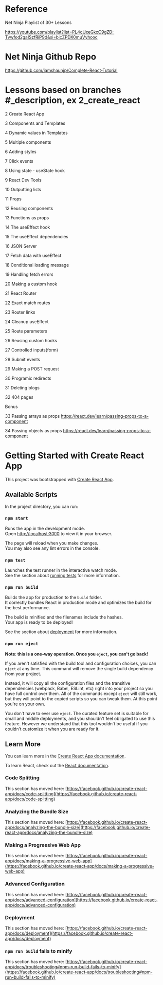 # Reference
Net Ninja Playlist of 30+ Lessons

https://youtube.com/playlist?list=PL4cUxeGkcC9gZD-Tvwfod2gaISzfRiP9d&si=bicZPDX0muVyhooc

# Net Ninja Github Repo

https://github.com/iamshaunjp/Complete-React-Tutorial

# Lessons based on branches #_description, ex 2_create_react

  2 Create React App

  3 Components and Templates
  
  4 Dynamic values in Templates
  
  5 Multiple components
  
  6 Adding styles
  
  7 Click events
  
  8 Using state - useState hook
  
  9 React Dev Tools
  
  10 Outputting lists
  
  11 Props
  
  12 Reusing components
  
  13 Functions as props 
  
  14 The useEffect hook
  
  15 The useEffect dependencies
  
  16 JSON Server
  
  17 Fetch data with useEffect
  
  18 Conditional loading message
  
  19 Handling fetch errors
  
  20 Making a custom hook
  
  21 React Router 
  
  22 Exact match routes
  
  23 Router links
  
  24 Cleanup useEffect
  
  25 Route parameters
  
  26 Reusing custom hooks
  
  27 Controlled inputs(form)
  
  28 Submit events
  
  29 Making a POST request
  
  30 Programic redirects 
  
  31 Deleting blogs
  
  32 404 pages

  Bonus

  33 Passing arrays as props https://react.dev/learn/passing-props-to-a-component 

  34 Passing objects as props https://react.dev/learn/passing-props-to-a-component 


# Getting Started with Create React App

This project was bootstrapped with [Create React App](https://github.com/facebook/create-react-app).

## Available Scripts

In the project directory, you can run:

### `npm start`

Runs the app in the development mode.\
Open [http://localhost:3000](http://localhost:3000) to view it in your browser.

The page will reload when you make changes.\
You may also see any lint errors in the console.

### `npm test`

Launches the test runner in the interactive watch mode.\
See the section about [running tests](https://facebook.github.io/create-react-app/docs/running-tests) for more information.

### `npm run build`

Builds the app for production to the `build` folder.\
It correctly bundles React in production mode and optimizes the build for the best performance.

The build is minified and the filenames include the hashes.\
Your app is ready to be deployed!

See the section about [deployment](https://facebook.github.io/create-react-app/docs/deployment) for more information.

### `npm run eject`

**Note: this is a one-way operation. Once you `eject`, you can't go back!**

If you aren't satisfied with the build tool and configuration choices, you can `eject` at any time. This command will remove the single build dependency from your project.

Instead, it will copy all the configuration files and the transitive dependencies (webpack, Babel, ESLint, etc) right into your project so you have full control over them. All of the commands except `eject` will still work, but they will point to the copied scripts so you can tweak them. At this point you're on your own.

You don't have to ever use `eject`. The curated feature set is suitable for small and middle deployments, and you shouldn't feel obligated to use this feature. However we understand that this tool wouldn't be useful if you couldn't customize it when you are ready for it.

## Learn More

You can learn more in the [Create React App documentation](https://facebook.github.io/create-react-app/docs/getting-started).

To learn React, check out the [React documentation](https://reactjs.org/).

### Code Splitting

This section has moved here: [https://facebook.github.io/create-react-app/docs/code-splitting](https://facebook.github.io/create-react-app/docs/code-splitting)

### Analyzing the Bundle Size

This section has moved here: [https://facebook.github.io/create-react-app/docs/analyzing-the-bundle-size](https://facebook.github.io/create-react-app/docs/analyzing-the-bundle-size)

### Making a Progressive Web App

This section has moved here: [https://facebook.github.io/create-react-app/docs/making-a-progressive-web-app](https://facebook.github.io/create-react-app/docs/making-a-progressive-web-app)

### Advanced Configuration

This section has moved here: [https://facebook.github.io/create-react-app/docs/advanced-configuration](https://facebook.github.io/create-react-app/docs/advanced-configuration)

### Deployment

This section has moved here: [https://facebook.github.io/create-react-app/docs/deployment](https://facebook.github.io/create-react-app/docs/deployment)

### `npm run build` fails to minify

This section has moved here: [https://facebook.github.io/create-react-app/docs/troubleshooting#npm-run-build-fails-to-minify](https://facebook.github.io/create-react-app/docs/troubleshooting#npm-run-build-fails-to-minify)
